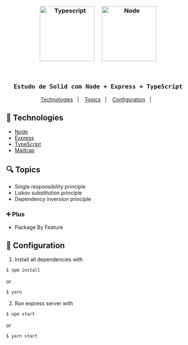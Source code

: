 <h3 align="center">
  <img src="https://user-images.githubusercontent.com/58083563/89603440-87bbea00-d83f-11ea-88f1-40ded3561784.png" alt="Typescript" width="150" />
  &nbsp&nbsp&nbsp
  <img src="https://user-images.githubusercontent.com/58083563/90324972-e40fbf80-df4b-11ea-960b-e0ae322193a1.png" alt="Node" width="150" />
</h3>
<br>
<h3 align="center"><samp>Estudo de Solid com Node + Express + TypeScript</samp></h3>

<p align="center">
  <a href="#rocket-Technologies">Technologies</a>&nbsp;&nbsp;&nbsp;|&nbsp;&nbsp;&nbsp;
  <a href="#mag-Topics">Topics</a>&nbsp;&nbsp;&nbsp;|&nbsp;&nbsp;&nbsp;
  <a href="#wrench-Configuration">Configuration</a>&nbsp;&nbsp;&nbsp;|&nbsp;&nbsp;&nbsp;
</p>

## :rocket: Technologies

- [Node](https://nodejs.org/en/)
- [Express](https://expressjs.com/pt-br/)
- [TypeScript](https://www.typescriptlang.org/)
- [Mailtrap](https://mailtrap.io/)

## :mag: Topics

- Single responsibility principle
- Liskov substitution principle
- Dependency inversion principle

### :heavy_plus_sign: Plus
- Package By Feature

## :wrench: Configuration

1. Install all dependencies with

```sh
$ npm install
```

or

```sh
$ yarn
```

2. Run express server with

```sh
$ npm start
```

or

```sh
$ yarn start
```
